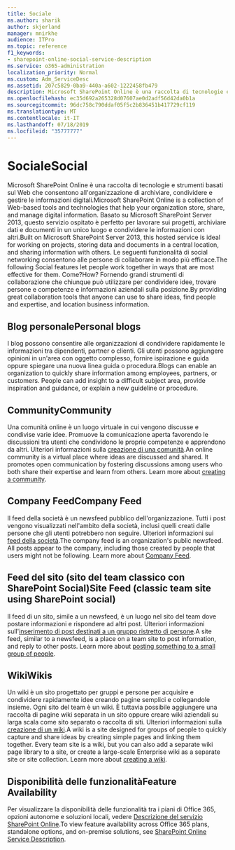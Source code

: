 ```yaml
---
title: Sociale
ms.author: sharik
author: skjerland
manager: mnirkhe
audience: ITPro
ms.topic: reference
f1_keywords:
- sharepoint-online-social-service-description
ms.service: o365-administration
localization_priority: Normal
ms.custom: Adm_ServiceDesc
ms.assetid: 207c5829-0ba9-440a-a602-1222458fb479
description: Microsoft SharePoint Online è una raccolta di tecnologie e strumenti basati sul Web che consentono all'organizzazione di archiviare, condividere e gestire le informazioni digitali. Basato su Microsoft SharePoint Server 2013, questo servizio ospitato è perfetto per lavorare sui progetti, archiviare dati e documenti in un unico luogo e condividere le informazioni con altri. Le seguenti funzionalità di social networking consentono alle persone di collaborare in modo più efficace. Come? Fornendo grandi strumenti di collaborazione che chiunque può utilizzare per condividere idee, trovare persone e competenze e informazioni aziendali sulla posizione.
ms.openlocfilehash: ec35d692a265328d07607ae0d2adf56d42da0b1a
ms.sourcegitcommit: 96dc758c790ddaf05f5c2b836451b417729cf119
ms.translationtype: MT
ms.contentlocale: it-IT
ms.lasthandoff: 07/18/2019
ms.locfileid: "35777777"
---
```

# <a name="social"></a><span data-ttu-id="6bdf3-107">Sociale</span><span class="sxs-lookup"><span data-stu-id="6bdf3-107">Social</span></span>

<span data-ttu-id="6bdf3-108">Microsoft SharePoint Online è una raccolta di tecnologie e strumenti basati sul Web che consentono all'organizzazione di archiviare, condividere e gestire le informazioni digitali.</span><span class="sxs-lookup"><span data-stu-id="6bdf3-108">Microsoft SharePoint Online is a collection of Web-based tools and technologies that help your organization store, share, and manage digital information.</span></span> <span data-ttu-id="6bdf3-109">Basato su Microsoft SharePoint Server 2013, questo servizio ospitato è perfetto per lavorare sui progetti, archiviare dati e documenti in un unico luogo e condividere le informazioni con altri.</span><span class="sxs-lookup"><span data-stu-id="6bdf3-109">Built on Microsoft SharePoint Server 2013, this hosted service is ideal for working on projects, storing data and documents in a central location, and sharing information with others.</span></span> <span data-ttu-id="6bdf3-110">Le seguenti funzionalità di social networking consentono alle persone di collaborare in modo più efficace.</span><span class="sxs-lookup"><span data-stu-id="6bdf3-110">The following Social features let people work together in ways that are most effective for them.</span></span> <span data-ttu-id="6bdf3-111">Come?</span><span class="sxs-lookup"><span data-stu-id="6bdf3-111">How?</span></span> <span data-ttu-id="6bdf3-112">Fornendo grandi strumenti di collaborazione che chiunque può utilizzare per condividere idee, trovare persone e competenze e informazioni aziendali sulla posizione.</span><span class="sxs-lookup"><span data-stu-id="6bdf3-112">By providing great collaboration tools that anyone can use to share ideas, find people and expertise, and location business information.</span></span> 
  
## <a name="personal-blogs"></a><span data-ttu-id="6bdf3-113">Blog personale</span><span class="sxs-lookup"><span data-stu-id="6bdf3-113">Personal blogs</span></span>
<span data-ttu-id="6bdf3-114"><a name="bkmk_Blogs"> </a></span><span class="sxs-lookup"><span data-stu-id="6bdf3-114"></span></span>

<span data-ttu-id="6bdf3-p103">I blog possono consentire alle organizzazioni di condividere rapidamente le informazioni tra dipendenti, partner o clienti. Gli utenti possono aggiungere opinioni in un'area con oggetto complesso, fornire ispirazione e guida oppure spiegare una nuova linea guida o procedura.</span><span class="sxs-lookup"><span data-stu-id="6bdf3-p103">Blogs can enable an organization to quickly share information among employees, partners, or customers. People can add insight to a difficult subject area, provide inspiration and guidance, or explain a new guideline or procedure.</span></span>
  
## <a name="community"></a><span data-ttu-id="6bdf3-117">Community</span><span class="sxs-lookup"><span data-stu-id="6bdf3-117">Community</span></span>
<span data-ttu-id="6bdf3-118"><a name="bkmk_Community"> </a></span><span class="sxs-lookup"><span data-stu-id="6bdf3-118"></span></span>

<span data-ttu-id="6bdf3-p104">Una comunità online è un luogo virtuale in cui vengono discusse e condivise varie idee. Promuove la comunicazione aperta favorendo le discussioni tra utenti che condividono le proprie competenze e apprendono da altri. Ulteriori informazioni sulla [creazione di una comunità](https://go.microsoft.com/fwlink/p/?LinkId=271061).</span><span class="sxs-lookup"><span data-stu-id="6bdf3-p104">An online community is a virtual place where ideas are discussed and shared. It promotes open communication by fostering discussions among users who both share their expertise and learn from others. Learn more about [creating a community](https://go.microsoft.com/fwlink/p/?LinkId=271061).</span></span>
  
## <a name="company-feed"></a><span data-ttu-id="6bdf3-122">Company Feed</span><span class="sxs-lookup"><span data-stu-id="6bdf3-122">Company Feed</span></span>
<span data-ttu-id="6bdf3-123"><a name="bkmk_CompanyFeed"> </a></span><span class="sxs-lookup"><span data-stu-id="6bdf3-123"></span></span>

<span data-ttu-id="6bdf3-p105">Il feed della società è un newsfeed pubblico dell'organizzazione. Tutti i post vengono visualizzati nell'ambito della società, inclusi quelli creati dalle persone che gli utenti potrebbero non seguire. Ulteriori informazioni sui [feed della società](https://go.microsoft.com/fwlink/p/?LinkId=271062).</span><span class="sxs-lookup"><span data-stu-id="6bdf3-p105">The company feed is an organization's public newsfeed. All posts appear to the company, including those created by people that users might not be following. Learn more about [Company Feed](https://go.microsoft.com/fwlink/p/?LinkId=271062).</span></span>
  
## <a name="site-feed-classic-team-site-using-sharepoint-social"></a><span data-ttu-id="6bdf3-127">Feed del sito (sito del team classico con SharePoint Social)</span><span class="sxs-lookup"><span data-stu-id="6bdf3-127">Site Feed (classic team site using SharePoint social)</span></span>
<span data-ttu-id="6bdf3-128"><a name="bkmk_SiteFeed"> </a></span><span class="sxs-lookup"><span data-stu-id="6bdf3-128"></span></span>

<span data-ttu-id="6bdf3-p106">Il feed di un sito, simile a un newsfeed, è un luogo nel sito del team dove postare informazioni e rispondere ad altri post. Ulteriori informazioni sull'[inserimento di post destinati a un gruppo ristretto di persone](https://go.microsoft.com/fwlink/p/?LinkId=271071).</span><span class="sxs-lookup"><span data-stu-id="6bdf3-p106">A site feed, similar to a newsfeed, is a place on a team site to post information, and reply to other posts. Learn more about [posting something to a small group of people](https://go.microsoft.com/fwlink/p/?LinkId=271071).</span></span>
  
## <a name="wikis"></a><span data-ttu-id="6bdf3-131">Wiki</span><span class="sxs-lookup"><span data-stu-id="6bdf3-131">Wikis</span></span>
<span data-ttu-id="6bdf3-132"><a name="bkmk_Wikis"> </a></span><span class="sxs-lookup"><span data-stu-id="6bdf3-132"></span></span>

<span data-ttu-id="6bdf3-p107">Un wiki è un sito progettato per gruppi e persone per acquisire e condividere rapidamente idee creando pagine semplici e collegandole insieme. Ogni sito del team è un wiki. È tuttavia possibile aggiungere una raccolta di pagine wiki separata in un sito oppure creare wiki aziendali su larga scala come sito separato o raccolta di siti. Ulteriori informazioni sulla [creazione di un wiki](https://go.microsoft.com/fwlink/p/?LinkId=271358).</span><span class="sxs-lookup"><span data-stu-id="6bdf3-p107">A wiki is a site designed for groups of people to quickly capture and share ideas by creating simple pages and linking them together. Every team site is a wiki, but you can also add a separate wiki page library to a site, or create a large-scale Enterprise wiki as a separate site or site collection. Learn more about [creating a wiki](https://go.microsoft.com/fwlink/p/?LinkId=271358).</span></span>
  
## <a name="feature-availability"></a><span data-ttu-id="6bdf3-136">Disponibilità delle funzionalità</span><span class="sxs-lookup"><span data-stu-id="6bdf3-136">Feature Availability</span></span>
<span data-ttu-id="6bdf3-137"><a name="bkmk_Wikis"> </a></span><span class="sxs-lookup"><span data-stu-id="6bdf3-137"></span></span>

<span data-ttu-id="6bdf3-138">Per visualizzare la disponibilità delle funzionalità tra i piani di Office 365, opzioni autonome e soluzioni locali, vedere [Descrizione del servizio SharePoint Online](sharepoint-online-service-description.md).</span><span class="sxs-lookup"><span data-stu-id="6bdf3-138">To view feature availability across Office 365 plans, standalone options, and on-premise solutions, see [SharePoint Online Service Description](sharepoint-online-service-description.md).</span></span>
  

